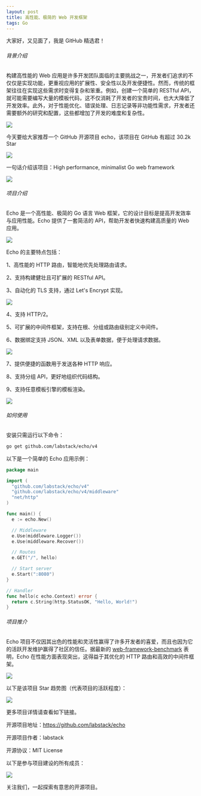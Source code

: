 ```yaml
---
layout: post
title: 高性能、极简的 Web 开发框架
tags: Go
---
```


大家好，又见面了，我是 GitHub 精选君！

###### 背景介绍

构建高性能的 Web 应用是许多开发团队面临的主要挑战之一，开发者们追求的不仅仅是实现功能，更重视应用的扩展性、安全性以及开发便捷性。然而，传统的框架往往在实现这些需求时变得复杂和笨重。例如，创建一个简单的 RESTful API，就可能需要编写大量的模板代码，这不仅消耗了开发者的宝贵时间，也大大降低了开发效率。此外，对于性能优化、错误处理、日志记录等非功能性需求，开发者还需要额外的研究和配置，这些都增加了开发的难度和复杂性。

![](https://raw.githubusercontent.com/ZhuPeng/pic/master/mac/compress_tmp-77a09a437fb1b0b3481b236723ebe06e.png)

今天要给大家推荐一个 GitHub 开源项目 echo，该项目在 GitHub 有超过 30.2k Star

![](https://stats.deeptrain.net/repo/labstack/echo/?theme=light)

一句话介绍该项目：High performance, minimalist Go web framework

![](https://raw.githubusercontent.com/ZhuPeng/pic/master/images/compress_image-20241201215606308.png)


###### 项目介绍

Echo 是一个高性能、极简的 Go 语言 Web 框架，它的设计目标是提高开发效率与应用性能。Echo 提供了一套简洁的 API，帮助开发者快速构建高质量的 Web 应用。

![](https://raw.githubusercontent.com/ZhuPeng/pic/master/images/compress_image-20241201215659454.png)

Echo 的主要特点包括：

1、高性能的 HTTP 路由，智能地优先处理路由请求。

2、支持构建健壮且可扩展的 RESTful API。

3、自动化的 TLS 支持，通过 Let's Encrypt 实现。

![](https://raw.githubusercontent.com/ZhuPeng/pic/master/images/compress_image-20241201215745498.png)

4、支持 HTTP/2。

5、可扩展的中间件框架，支持在根、分组或路由级别定义中间件。

6、数据绑定支持 JSON、XML 以及表单数据，便于处理请求数据。

![](https://raw.githubusercontent.com/ZhuPeng/pic/master/images/compress_image-20241201215809420.png)

7、提供便捷的函数用于发送各种 HTTP 响应。

8、支持分组 API，更好地组织代码结构。

9、支持任意模板引擎的模板渲染。

![](https://raw.githubusercontent.com/ZhuPeng/pic/master/images/compress_image-20241201215844453.png)

###### 如何使用

安装只需运行以下命令：
```sh
go get github.com/labstack/echo/v4
```
以下是一个简单的 Echo 应用示例：
```go
package main

import (
  "github.com/labstack/echo/v4"
  "github.com/labstack/echo/v4/middleware"
  "net/http"
)

func main() {
  e := echo.New()

  // Middleware
  e.Use(middleware.Logger())
  e.Use(middleware.Recover())

  // Routes
  e.GET("/", hello)

  // Start server
  e.Start(":8080")
}

// Handler
func hello(c echo.Context) error {
  return c.String(http.StatusOK, "Hello, World!")
}
```
###### 项目推介

Echo 项目不仅因其出色的性能和灵活性赢得了许多开发者的喜爱，而且也因为它的活跃开发维护赢得了社区的信任。据最新的 [web-framework-benchmark](https://github.com/vishr/web-framework-benchmark) 表明，Echo 在性能方面表现突出，这得益于其优化的 HTTP 路由和高效的中间件框架。

![](https://raw.githubusercontent.com/ZhuPeng/pic/master/images/compress_image-20241201220113798.png)

以下是该项目 Star 趋势图（代表项目的活跃程度）：

![](https://api.star-history.com/svg?repos=labstack/echo&type=Timeline)

更多项目详情请查看如下链接。

开源项目地址：https://github.com/labstack/echo 

开源项目作者：labstack

开源协议：MIT License

以下是参与项目建设的所有成员：

![](https://contrib.rocks/image?repo=labstack/echo)

关注我们，一起探索有意思的开源项目。

